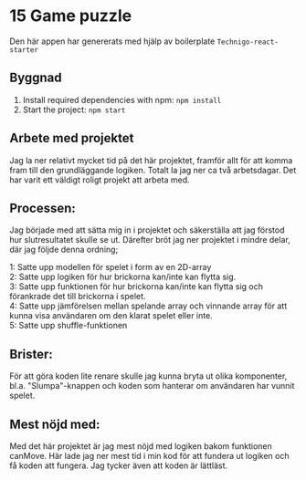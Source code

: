# 15 Game puzzle

Den här appen har genererats med hjälp av boilerplate  `Technigo-react-starter`

## Byggnad

1. Install required dependencies with npm: `npm install`
1. Start the project: `npm start`

## Arbete med projektet
Jag la ner relativt mycket tid på det här projektet, framför allt för att komma fram till den grundläggande logiken. Totalt la jag ner ca två arbetsdagar. Det har varit ett väldigt roligt projekt att arbeta med.

## Processen:
Jag började med att sätta mig in i projektet och säkerställa att jag förstod hur slutresultatet skulle se ut. Därefter bröt jag ner projektet i mindre delar, där jag följde denna ordning;

1: Satte upp modellen för spelet i form av en 2D-array <br>
2: Satte upp logiken för hur brickorna kan/inte kan flytta sig.<br>
3: Satte upp funktionen för hur brickorna kan/inte kan flytta sig och förankrade det till brickorna i spelet.<br>
4: Satte upp jämförelsen mellan spelande array och vinnande array för att kunna visa användaren om den klarat spelet eller inte.<br>
5: Satte upp shuffle-funktionen<br>

## Brister:
För att göra koden lite renare skulle jag kunna bryta ut olika komponenter, bl.a. "Slumpa"-knappen och koden som hanterar om användaren har vunnit spelet.


## Mest nöjd med:
Med det här projektet är jag mest nöjd med logiken bakom funktionen canMove. Här lade jag ner mest tid i min kod för att fundera ut logiken och få koden att fungera. Jag tycker även att koden är lättläst.
